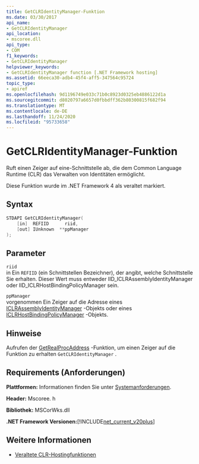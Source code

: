 ```yaml
---
title: GetCLRIdentityManager-Funktion
ms.date: 03/30/2017
api_name:
- GetCLRIdentityManager
api_location:
- mscoree.dll
api_type:
- COM
f1_keywords:
- GetCLRIdentityManager
helpviewer_keywords:
- GetCLRIdentityManager function [.NET Framework hosting]
ms.assetid: 66eeca30-adb4-45f4-aff5-347564c95724
topic_type:
- apiref
ms.openlocfilehash: 9d1196749e033c71b0c8923d0325eb4886122d1a
ms.sourcegitcommit: d8020797a6657d0fbbdff362b80300815f682f94
ms.translationtype: MT
ms.contentlocale: de-DE
ms.lasthandoff: 11/24/2020
ms.locfileid: "95733658"
---
```

# <a name="getclridentitymanager-function"></a>GetCLRIdentityManager-Funktion

Ruft einen Zeiger auf eine-Schnittstelle ab, die dem Common Language Runtime (CLR) das Verwalten von Identitäten ermöglicht.  
  
 Diese Funktion wurde im .NET Framework 4 als veraltet markiert.  
  
## <a name="syntax"></a>Syntax  
  
```cpp  
STDAPI GetCLRIdentityManager(  
    [in]  REFIID      riid,  
    [out] IUnknown  **ppManager  
);  
```  
  
## <a name="parameters"></a>Parameter  

 `riid`  
 in Ein `REFIID` (ein Schnittstellen Bezeichner), der angibt, welche Schnittstelle Sie erhalten. Dieser Wert muss entweder IID_ICLRAssemblyIdentityManager oder IID_ICLRHostBindingPolicyManager sein.  
  
 `ppManager`  
 vorgenommen Ein Zeiger auf die Adresse eines [ICLRAssemblyIdentityManager](iclrassemblyidentitymanager-interface.md) -Objekts oder eines [ICLRHostBindingPolicyManager](iclrhostbindingpolicymanager-interface.md) -Objekts.  
  
## <a name="remarks"></a>Hinweise  

 Aufrufen der [GetRealProcAddress](getrealprocaddress-function.md) -Funktion, um einen Zeiger auf die Funktion zu erhalten `GetCLRIdentityManager` .  
  
## <a name="requirements"></a>Requirements (Anforderungen)  

 **Plattformen:** Informationen finden Sie unter [Systemanforderungen](../../get-started/system-requirements.md).  
  
 **Header:** Mscoree. h  
  
 **Bibliothek:** MSCorWks.dll  
  
 **.NET Framework Versionen:**[!INCLUDE[net_current_v20plus](../../../../includes/net-current-v20plus-md.md)]  
  
## <a name="see-also"></a>Weitere Informationen

- [Veraltete CLR-Hostingfunktionen](deprecated-clr-hosting-functions.md)
